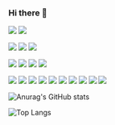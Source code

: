 ### Hi there 👋

<!--
**parkhoon01/parkhoon01** is a ✨ _special_ ✨ repository because its `README.md` (this file) appears on your GitHub profile.

Here are some ideas to get you started:

- 🔭 I’m currently working on ...
- 🌱 I’m currently learning ...
- 👯 I’m looking to collaborate on ...
- 🤔 I’m looking for help with ...
- 💬 Ask me about ...
- 📫 How to reach me: ...
- 😄 Pronouns: ...
- ⚡ Fun fact: ...
-->
  <img src="https://img.shields.io/badge/JAVA-007396?style=flat-square&logo=Java&logoColor=white"/></a>
  <img src="https://img.shields.io/badge/ORACLE-F80000?style=&logo=oracle&logoColor=white">
  
  <img src="https://img.shields.io/badge/HTML5-E34F26?style=flat&logo=html5&logoColor=white"/></a>
  <img src="https://img.shields.io/badge/CSS-1572B6?style=flat-square&logo=css3&logoColor=white"/></a>
  <img src="https://img.shields.io/badge/JAVASCRIPT-F7DF1E?style=flat-square&logo=javascript&logoColor=black">
  
  <img src="https://img.shields.io/badge/PYTHON-3766AB?style=flat-square&logo=Python&logoColor=white"/></a>
  <img src="https://img.shields.io/badge/JQUERY-0769AD?style=flat-square&logo=jquery&logoColor=white">
  <img src="https://img.shields.io/badge/REACT-61DAFB?style=flat-square&logo=react&logoColor=black"> 
  <img src="https://img.shields.io/badge/C-A8B9CC?style=flat-square&logo=C&logoColor=white"/></a>

  <img src="https://img.shields.io/badge/MYSQL-4479A1?style=flat-square&logo=mysql&logoColor=white">
  <img src="https://img.shields.io/badge/MONGODB-47A248?style=flat-square&logo=MongoDB&logoColor=white">
  
  <img src="https://img.shields.io/badge/NODE.JS-339933?style=flat-square&logo=Node.js&logoColor=white">
  <img src="https://img.shields.io/badge/SPRING-6DB33F?style=flat-square&logo=spring&logoColor=white">
  
   <img src="https://img.shields.io/badge/GitHub-181717?style=flat-square&logo=GitHub&logoColor=white" />
  <img src="https://img.shields.io/badge/Slack-4A154B?style=flat-square&logo=Slack&logoColor=white" />
  <img src="https://img.shields.io/badge/Notion-000000?style=flat-square&logo=Notion&logoColor=white" />
  
  <img src="https://img.shields.io/badge/Visual%20Studio%20Code-007ACC?style=flat-square&logo=Visual%20Studio%20Code&logoColor=white" />
  <img src="https://img.shields.io/badge/Eclipse%20IDE-2C2255?style=flat-square&logo=Eclipse%20IDE&logoColor=white" />
  <img src="https://img.shields.io/badge/Visual%20Studio-5C2D91?style=flat-square&logo=Visual%20Studio&logoColor=white" />
  
  
![Anurag's GitHub stats](https://github-readme-stats.vercel.app/api?username=parkhoon01&show_icons=true&theme=dracula)

![Top Langs](https://github-readme-stats.vercel.app/api/top-langs/?username=parkhoon01&langs_count=6&theme=tokyonight)
